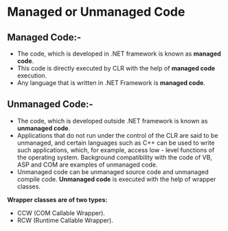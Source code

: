 # Managed or Unmanaged Code

## **Managed Code:-**

* The code, which is developed in .NET framework is known as **managed code**. 
* This code is directly executed by CLR with the help of **managed code** execution. 
* Any language that is written in .NET Framework is **managed code**.

## **Unmanaged Code:-** 

* The code, which is developed outside .NET framework is known as **unmanaged code**.
* Applications that do not run under the control of the CLR are said to be unmanaged, and certain languages such as C++ can be used to write such applications, which, for example, access low - level functions of the operating system. Background compatibility with the code of VB, ASP and COM are examples of unmanaged code.
* Unmanaged code can be unmanaged source code and unmanaged compile code. **Unmanaged code** is executed with the help of wrapper classes. 

**Wrapper classes are of two types:**

* CCW \(COM Callable Wrapper\).
* RCW \(Runtime Callable Wrapper\). 

